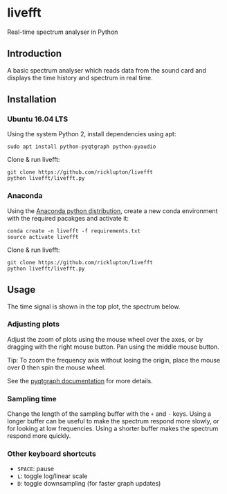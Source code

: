 livefft
=========

Real-time spectrum analyser in Python

Introduction
------------

A basic spectrum analyser which reads data from the sound card and
displays the time history and spectrum in real time.


Installation
---------------

### Ubuntu 16.04 LTS

Using the system Python 2, install dependencies using apt:
```
sudo apt install python-pyqtgraph python-pyaudio
```

Clone & run livefft:
```
git clone https://github.com/ricklupton/livefft
python livefft/livefft.py
```

### Anaconda

Using the [Anaconda python distribution](https://www.continuum.io/downloads),
create a new conda environment with the required pacakges and activate it:

```
conda create -n livefft -f requirements.txt
source activate livefft
```

Clone & run livefft:
```
git clone https://github.com/ricklupton/livefft
python livefft/livefft.py
```

Usage
------

The time signal is shown in the top plot, the spectrum below.

### Adjusting plots

Adjust the zoom of plots using the mouse wheel over the axes, or by dragging
with the right mouse button. Pan using the middle mouse button.

Tip: To zoom the frequency axis without losing the origin, place the mouse over
0 then spin the mouse wheel.

See the
[pyqtgraph documentation](http://www.pyqtgraph.org/documentation/mouse_interaction.html#d-graphics) for
more details.

### Sampling time

Change the length of the sampling buffer with the `+` and `-` keys. Using a
longer buffer can be useful to make the spectrum respond more slowly, or for
looking at low frequencies. Using a shorter buffer makes the spectrum respond
more quickly.

### Other keyboard shortcuts

 - `SPACE`: pause
 - `L`: toggle log/linear scale
 - `D`: toggle downsampling (for faster graph updates)
